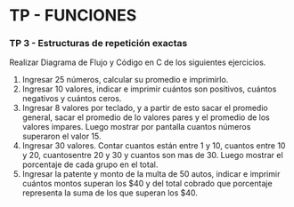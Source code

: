 # TP - FUNCIONES

### TP 3 - Estructuras de repetición exactas

Realizar Diagrama de Flujo y Código en C de los siguientes ejercicios.

1. Ingresar 25 números, calcular su promedio e imprimirlo.
2. Ingresar 10 valores, indicar e imprimir cuántos son positivos, cuántos negativos y cuántos ceros.
3. Ingresar 8 valores por teclado, y a partir de esto sacar el promedio general, sacar el promedio de lo valores pares y el promedio de los valores impares. Luego mostrar por pantalla cuantos números superaron el valor 15.
4. Ingresar 30 valores. Contar cuantos están entre 1 y 10, cuantos entre 10 y 20, cuantosentre 20 y 30 y cuantos son mas de 30. Luego mostrar el porcentaje de cada grupo en el total.
5. Ingresar la patente y monto de la multa de 50 autos, indicar e imprimir cuántos montos superan los $40 y del total cobrado que porcentaje representa la suma de los que superan los $40.
